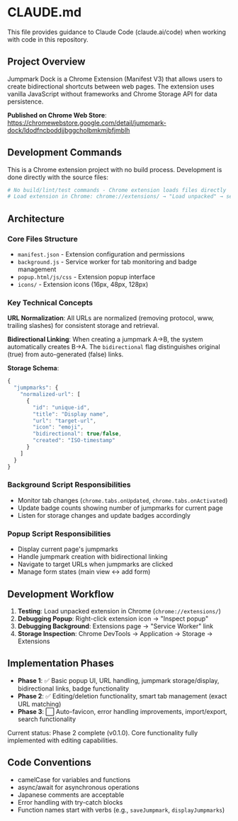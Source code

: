 # CLAUDE.md

This file provides guidance to Claude Code (claude.ai/code) when working with code in this repository.

## Project Overview

Jumpmark Dock is a Chrome Extension (Manifest V3) that allows users to create bidirectional shortcuts between web pages. The extension uses vanilla JavaScript without frameworks and Chrome Storage API for data persistence.

**Published on Chrome Web Store**: https://chromewebstore.google.com/detail/jumpmark-dock/ldodfncboddjjbggcholbmkmjbfjmblh

## Development Commands

This is a Chrome extension project with no build process. Development is done directly with the source files:

```bash
# No build/lint/test commands - Chrome extension loads files directly
# Load extension in Chrome: chrome://extensions/ → "Load unpacked" → select project directory
```

## Architecture

### Core Files Structure
- `manifest.json` - Extension configuration and permissions
- `background.js` - Service worker for tab monitoring and badge management
- `popup.html/js/css` - Extension popup interface
- `icons/` - Extension icons (16px, 48px, 128px)

### Key Technical Concepts

**URL Normalization**: All URLs are normalized (removing protocol, www, trailing slashes) for consistent storage and retrieval.

**Bidirectional Linking**: When creating a jumpmark A→B, the system automatically creates B→A. The `bidirectional` flag distinguishes original (true) from auto-generated (false) links.

**Storage Schema**:
```javascript
{
  "jumpmarks": {
    "normalized-url": [
      {
        "id": "unique-id",
        "title": "Display name",
        "url": "target-url",
        "icon": "emoji",
        "bidirectional": true/false,
        "created": "ISO-timestamp"
      }
    ]
  }
}
```

### Background Script Responsibilities
- Monitor tab changes (`chrome.tabs.onUpdated`, `chrome.tabs.onActivated`)
- Update badge counts showing number of jumpmarks for current page
- Listen for storage changes and update badges accordingly

### Popup Script Responsibilities
- Display current page's jumpmarks
- Handle jumpmark creation with bidirectional linking
- Navigate to target URLs when jumpmarks are clicked
- Manage form states (main view ↔ add form)

## Development Workflow

1. **Testing**: Load unpacked extension in Chrome (`chrome://extensions/`)
2. **Debugging Popup**: Right-click extension icon → "Inspect popup"
3. **Debugging Background**: Extensions page → "Service Worker" link
4. **Storage Inspection**: Chrome DevTools → Application → Storage → Extensions

## Implementation Phases

- **Phase 1**: ✅ Basic popup UI, URL handling, jumpmark storage/display, bidirectional links, badge functionality
- **Phase 2**: ✅ Editing/deletion functionality, smart tab management (exact URL matching)
- **Phase 3**: ⬜ Auto-favicon, error handling improvements, import/export, search functionality

Current status: Phase 2 complete (v0.1.0). Core functionality fully implemented with editing capabilities.

## Code Conventions

- camelCase for variables and functions
- async/await for asynchronous operations
- Japanese comments are acceptable
- Error handling with try-catch blocks
- Function names start with verbs (e.g., `saveJumpmark`, `displayJumpmarks`)